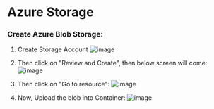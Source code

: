 # Azure Storage

### Create Azure Blob Storage:
1. Create Storage Account
   ![image](https://user-images.githubusercontent.com/46111257/168236619-0f9c01cc-4711-4116-9386-9ace694c4404.png)

2. Then click on "Review and Create", then below screen will come:
   ![image](https://user-images.githubusercontent.com/46111257/168241166-6bd5f93b-f41a-48bd-bc6f-ca1823f6e3c7.png)

3. Then click on "Go to resource":
   ![image](https://user-images.githubusercontent.com/46111257/168250384-93d3059b-4c36-4c73-9e62-7ead65466a64.png)

4. Now, Upload the blob into Container:
   ![image](https://user-images.githubusercontent.com/46111257/168250958-f2f58c6d-71bd-4f38-b9b2-0bf59d76ef46.png)

    
